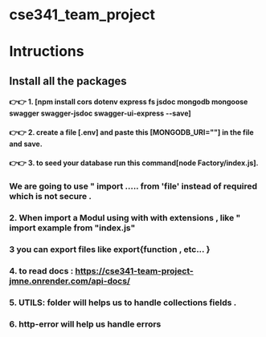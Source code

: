 # cse341_team_project
 # Intructions

 ## Install all the packages

 #### 👉👉 1. [npm install cors dotenv express fs jsdoc mongodb mongoose swagger swagger-jsdoc swagger-ui-express --save]
 #### 👉👉 2. create a file [.env] and paste this [MONGODB_URI=""] in the file and save.
 #### 👉👉 3. to seed your database run this command[node Factory/index.js].



 ### We are going to  use " import ..... from 'file' instead of  required  which is not  secure .
 ### 2. When import a  Modul  using with  with  extensions , like " import  example  from "index.js"

 ### 3 you can export files like  export{function , etc... }
 
 ### 4. to  read docs : https://cse341-team-project-jmne.onrender.com/api-docs/



### 5. UTILS:  folder will helps us to handle collections fields .
### 6. http-error  will  help us handle errors 

